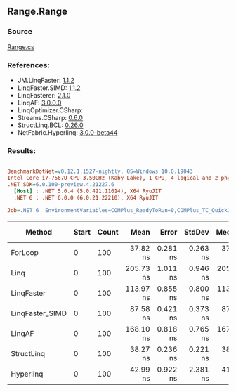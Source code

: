 ﻿## Range.Range

### Source
[Range.cs](../LinqBenchmarks/Range/Range.cs)

### References:
- JM.LinqFaster: [1.1.2](https://www.nuget.org/packages/JM.LinqFaster/1.1.2)
- LinqFaster.SIMD: [1.1.2](https://www.nuget.org/packages/LinqFaster.SIMD/1.0.3)
- LinqFasterer: [2.1.0](https://www.nuget.org/packages/LinqFasterer/2.1.0)
- LinqAF: [3.0.0.0](https://www.nuget.org/packages/LinqAF/3.0.0.0)
- LinqOptimizer.CSharp: [](https://www.nuget.org/packages/LinqOptimizer.CSharp/)
- Streams.CSharp: [0.6.0](https://www.nuget.org/packages/Streams.CSharp/0.6.0)
- StructLinq.BCL: [0.26.0](https://www.nuget.org/packages/StructLinq/0.26.0)
- NetFabric.Hyperlinq: [3.0.0-beta44](https://www.nuget.org/packages/NetFabric.Hyperlinq/3.0.0-beta44)

### Results:
``` ini

BenchmarkDotNet=v0.12.1.1527-nightly, OS=Windows 10.0.19043
Intel Core i7-7567U CPU 3.50GHz (Kaby Lake), 1 CPU, 4 logical and 2 physical cores
.NET SDK=6.0.100-preview.4.21227.6
  [Host] : .NET 5.0.4 (5.0.421.11614), X64 RyuJIT
  .NET 6 : .NET 6.0.0 (6.0.21.22210), X64 RyuJIT

Job=.NET 6  EnvironmentVariables=COMPlus_ReadyToRun=0,COMPlus_TC_QuickJitForLoops=1,COMPlus_TieredPGO=1  Runtime=.NET 6.0  

```
|          Method | Start | Count |      Mean |    Error |   StdDev |    Median | Ratio | RatioSD |  Gen 0 | Gen 1 | Gen 2 | Allocated |
|---------------- |------ |------ |----------:|---------:|---------:|----------:|------:|--------:|-------:|------:|------:|----------:|
|         ForLoop |     0 |   100 |  37.82 ns | 0.281 ns | 0.263 ns |  37.82 ns |  1.00 |    0.00 |      - |     - |     - |         - |
|            Linq |     0 |   100 | 205.73 ns | 1.011 ns | 0.946 ns | 205.56 ns |  5.44 |    0.04 | 0.0191 |     - |     - |      40 B |
|      LinqFaster |     0 |   100 | 113.97 ns | 0.855 ns | 0.800 ns | 113.94 ns |  3.01 |    0.02 | 0.2027 |     - |     - |     424 B |
| LinqFaster_SIMD |     0 |   100 |  87.58 ns | 0.421 ns | 0.373 ns |  87.51 ns |  2.32 |    0.02 | 0.2027 |     - |     - |     424 B |
|          LinqAF |     0 |   100 | 168.10 ns | 0.818 ns | 0.765 ns | 167.93 ns |  4.44 |    0.04 |      - |     - |     - |         - |
|      StructLinq |     0 |   100 |  38.27 ns | 0.236 ns | 0.221 ns |  38.25 ns |  1.01 |    0.01 |      - |     - |     - |         - |
|       Hyperlinq |     0 |   100 |  42.99 ns | 0.922 ns | 2.381 ns |  41.54 ns |  1.19 |    0.04 |      - |     - |     - |         - |
